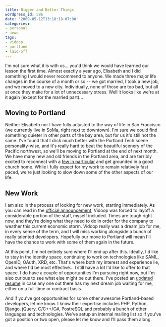 ```yaml
---
title: Bigger and Better Things
wordpress_id: 586
date: '2009-05-12T13:18:18-07:00'
categories:
- personal
- news
tags:
- vidoop
- portland
- laid-off
---
```

I'm not sure what it is with us... you'd think we would have learned our lesson the first time.  Almost exactly a year
ago, Elisabeth and I did something I would never recommend to anyone.  We made three major life changes in the course of
a month or so -- we got married, I took a new job, and we moved to a new city.  Individually, none of those are too bad,
but all at once they make for a lot of unnecessary stress.  Well it looks like we're at it again (except for the married
part)...

## Moving to Portland ##

Neither Elisabeth nor I have fully adjusted to the way of life in San Francisco (we currently live in SoMa, right next
to downtown).  I'm sure we could find something quieter in other parts of the bay area, but for us it's still not the
same.  I've found that I click much better with the Portland Tech scene personality-wise, and it's really hard to beat
the beautiful scenery of the Pacific northwest, so we'll be moving to Portland at the end of next month.  We have many
new and old friends in the Portland area, and are terribly excited to reconnect with a [few in particular][] and get
grounded in a good church home.  While I fully expect for my work to remain relatively fast paced, we're just looking to
slow down some of the other aspects of our life.


## New Work ##

I am also in the process of looking for new work, starting immediately.  As you can read in the [official
announcement][], Vidoop was forced to layoff a considerable portion of the staff, myself included.  Times are tough
right now, and they're doing what they need to do in order for the company to weather this current economic storm.
Vidoop really was a dream job for me, in every sense of the term, and I will miss working alongside a bunch of really
talented developers.  Hopefully our move to Portland will mean I'll have the chance to work with some of them again in
the future.

At this point, I'm not entirely sure where I'll end up after this.  Ideally, I'd like to stay in the identity space,
continuing to work on technologies like SAML, OpenID, OAuth, XRD, etc.  That's where both my interest and experience
lie, and where I'd be most effective... I still have a lot I'd like to offer to that space.  I do have a couple of
opportunities I'm pursuing right now, but I'm also curious to see what else might be out there.  I've posted an [updated
resume][] in case any one out there has my next dream job waiting for me, either on a full-time or contract basis.

And if you've got opportunities for some other awesome Portland-based developers, let me know.  I know their expertise
includes PHP, Python, Django, jQuery, C/C++/C#, PostreSQL and probably a bunch of other languages and technologies.
We've setup an internal mailing list so if you've got a position or two open, please let me know and I'll pass them
along.

[few in particular]: http://en.wikipedia.org/wiki/Telecast_(band)
[official announcement]: http://blog.vidoop.com/2009/05/company-update/
[updated resume]: /about/resume
